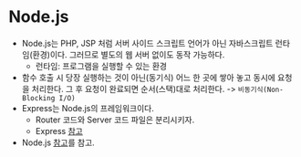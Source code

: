 # Node.js
- Node.js는 PHP, JSP 처럼 서버 사이드 스크립트 언어가 아닌 자바스크립트 런타임(환경)이다. 그러므로 별도의  웹 서버 없이도 동작 가능하다.  
    - 런타임: 프로그램을 실행할 수 있는 환경 
- 함수 호출 시 당장 실행하는 것이 아닌(동기식) 어느 한 곳에 쌓아 놓고 동시에 요청을 처리한다. 그 후 요청이 완료되면 순서(스택)대로 처리한다. -> `비동기식(Non-Blocking I/O)` 
- Express는 Node.js의 프레임워크이다. 
    - Router 코드와 Server 코드 파일은 분리시키자.
    - Express [참고](https://m.blog.naver.com/PostView.naver?isHttpsRedirect=true&blogId=scw0531&logNo=221137602896)
- Node.js [참고](https://hanamon.kr/nodejs-%EA%B0%9C%EB%85%90-%EC%9D%B4%ED%95%B4%ED%95%98%EA%B8%B0/)를  참고. 

